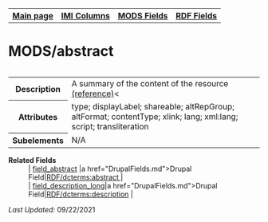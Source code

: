 <!DOCTYPE html>
<html>

<body>
<table style="width:100%">
  <tr>
    <th><a href="index.md">Main page</a></th>
	<th><a href="IMI.md">IMI Columns</a></th>
    <th><a href="MODS.md">MODS Fields</a></th>
    <th><a href="RDF.md">RDF Fields</a></th>
  </tr>
<table>

<h1>MODS/abstract</h1>
<table>
<tr>
	<th>Description</th>
	<td>A summary of the content of the resource <a href="https://www.loc.gov/standards/mods/userguide/abstract.html"> (reference)</a><</td>
</tr>
<tr>
	<th>Attributes</th>
	<td>type; displayLabel; shareable; altRepGroup; altFormat; contentType; xlink; lang; xml:lang; script; transliteration</td>
</tr>
<tr>
	<th>Subelements</th>
	<td>N/A</td>
</tr>
</table>
<dl>
	<dt><b>Related Fields</b></dt>
		<dd>| <a href="field_abstract.md">field_abstract</a> |a href="DrupalFields.md">Drupal Field</a>|<a href="rdf.dcterms.abstract.md">RDF/dcterms:abstract </a> |</dd>
		<dd>| <a href="description.md">field_description_long</a>|a href="DrupalFields.md">Drupal Field</a>|<a href="rdf.dcterms.description.md">RDF/dcterms:description</a> |</dd>
</dl>
<p><i>Last Updated: </i>09/22/2021</p>
</body>
</html>

